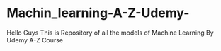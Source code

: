 # Machin_learning-A-Z-Udemy-
Hello Guys This is Repository of  all the models of Machine Learning By Udemy A-Z Course

